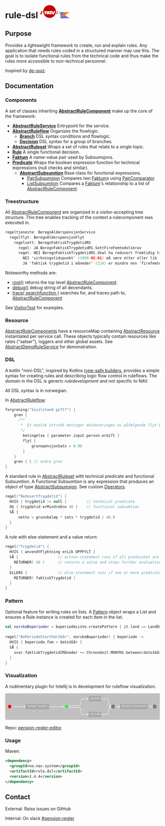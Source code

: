 # rule-dsl ![nav.no logo](src/main/doc/NavLogoRod.svg)<img height="20" src="src\main\doc\Kotlin_Icon.svg" width="30"/>

## Purpose
Provides a lightweight framework to create, run and explain rules. Any application that needs rules coded in a structured manner may use this.
The goal is to isolate functional rules from the technical code and thus make the rules more accessible to non-technical personnel.

Inspired by [dp-quiz](https://github.com/navikt/dp-quiz).

## Documentation
### Components
A set of classes inheriting **[AbstractRuleComponent](src/main/kotlin/no/nav/system/rule/dsl/AbstractRuleComponent.kt)** make up the core of the framework:
* **[AbstractRuleService](src/main/kotlin/no/nav/system/rule/dsl/AbstractRuleset.kt)** Entrypoint for the service.
* **[AbstractRuleflow](src/main/kotlin/no/nav/system/rule/dsl/AbstractRuleflow.kt)** Organizes the flowlogic.
    * **[Branch](src/main/kotlin/no/nav/system/rule/dsl/AbstractRuleflow.kt)** DSL syntax conditions and flowlogic.
    * **[Decision](src/main/kotlin/no/nav/system/rule/dsl/AbstractRuleflow.kt)** DSL syntax for a group of branches. 
* **[AbstractRuleset](src/main/kotlin/no/nav/system/rule/dsl/AbstractRuleset.kt)** Wraps a set of rules that relate to a single topic.
* **[Rule](src/main/kotlin/no/nav/system/rule/dsl/Rule.kt)** A single functional decision.
* **[Faktum](src/main/kotlin/no/nav/system/rule/dsl/rettsregel/Faktum.kt)** A name-value pair used by Subsumsjons.
* **[Predicate](src/main/kotlin/no/nav/system/rule/dsl/Predicate.kt)** Wraps the boolean expression function for technical expressions (null checks and similar).
    * **[AbstractSubsumtion](src/main/kotlin/no/nav/system/rule/dsl/rettsregel/Subsumtion.kt)** Base class for functional expressions.
      * [PairSubsumsjon](src/main/kotlin/no/nav/system/rule/dsl/rettsregel/Subsumtion.kt) Compares two [Faktum](src/main/kotlin/no/nav/system/rule/dsl/rettsregel/Faktum.kt)s using [PairComparator](src/main/kotlin/no/nav/system/rule/dsl/enums/Comparator.kt).
      * [ListSubsumtion](src/main/kotlin/no/nav/system/rule/dsl/rettsregel/Subsumtion.kt) Compares a [Faktum](src/main/kotlin/no/nav/system/rule/dsl/rettsregel/Faktum.kt)'s relationship to a list of [AbstractRuleComponent](src/main/kotlin/no/nav/system/rule/dsl/AbstractRuleComponent.kt).

### Treestructure
All [AbstractRuleComponent](src/main/kotlin/no/nav/system/rule/dsl/AbstractRuleComponent.kt) are organized in a visitor-accepting tree structure. This tree enables tracking of the context a rulecomponent was executed in.
```kotlin
regeltjeneste: BeregnAlderspensjonService
  regelflyt: BeregnAlderspensjonFlyt
    regelsett: BeregnFaktiskTrygdetidRS
      regel: JA BeregnFaktiskTrygdetidRS.SettFireFemtedelskrav
      regel: NEI BeregnFaktiskTrygdetidRS.Skal ha redusert fremtidig trygdetid
        NEI 'virkningstidspunkt' (1990-05-01) må være etter eller lik '1991-01-01'
        JA 'faktisk trygdetid i måneder' (224) er mindre enn 'firefemtedelskrav' (480)
```
Noteworthy methods are:
* [root()](src/main/kotlin/no/nav/system/rule/dsl/resource/Root.kt) returns the top level [AbstractRuleComponent](src/main/kotlin/no/nav/system/rule/dsl/AbstractRuleComponent.kt).
* [debug()](src/main/kotlin/no/nav/system/rule/dsl/visitor/DebugVisitor.kt) debug string of all decendants.
* [trace( _searchfunction_ )](src/main/kotlin/no/nav/system/rule/dsl/visitor/ArcTraceVisitor.kt) searches for, and traces path to, [AbstractRuleComponent](src/main/kotlin/no/nav/system/rule/dsl/AbstractRuleComponent.kt)

See [VisitorTest](src/test/kotlin/no/nav/system/rule/dsl/demo/visitor/VisitorTest.kt) for examples.

### Resource
[AbstractRuleComponents](src/main/kotlin/no/nav/system/rule/dsl/AbstractRuleComponent.kt) have a resourceMap containing [AbstractResource](src/main/kotlin/no/nav/system/rule/dsl/AbstractResource.kt) instantiated per service call. These objects typically contain resources like rates ("satser"), loggers and other global assets. See [AbstractDemoRuleService](src/test/kotlin/no/nav/system/rule/dsl/demo/ruleservice/AbstractDemoRuleService.kt) for demonstration.

### DSL
A kotlin "mini-DSL", inspired by Kotlins [type-safe builders](https://kotlinlang.org/docs/type-safe-builders.html), provides a simple syntax for creating rules and describing logic flow control in ruleflows. The _domain_ in the DSL is generic _ruledevelopment_ and not specific to NAV.

All DSL syntax is in norwegian.

In [AbstractRuleflow](src/main/kotlin/no/nav/system/rule/dsl/AbstractRuleflow.kt):
```kotlin
forgrening("Sivilstand gift?") {
    gren {
      /**
       *  Et boolsk uttrykk betinger eksekveringen av påfølgende flyt-blokk.
       */
        betingelse { parameter.input.person.erGift }
        flyt {
            grunnpensjonSats = 0.90
        }
    }
    gren { } // andre gren
}
```
A standard rule in [AbstractRuleset](src/main/kotlin/no/nav/system/rule/dsl/AbstractRuleset.kt) with technical predicate and functional Subsumtion. A Functional Subsumtion is any expression that produces an object of type [AbstractSubsumsjon](src/main/kotlin/no/nav/system/rule/dsl/rettsregel/Subsumtion.kt). See custom [Operators](src/main/kotlin/no/nav/system/rule/dsl/rettsregel/Operators.kt).
```kotlin
regel("RedusertTrygdetid") {
  HVIS { trygdetid != null }         // technical predicate
  OG { trygdetid erMindreEnn 40 }    // functional subsumtion
  SÅ {
      netto = grunnbeløp * sats * trygdetid / 40.0
  }
}
```

A rule with else-statement and a value return:
```kotlin
regel("Trygdetid") {
  HVIS { anvendtFlyktning erLik OPPFYLT }
  SÅ {                  // action-statement runs if all predicates are true
    RETURNER( 40 )      // returns a value and stops further evaluation of the ruleset.
  }
  ELLERS {              // else-statement runs if one or more predicates are false
    RETURNER( faktiskTrygdetid )
  }
}
```

### Pattern
Optional feature for writing rules on lists. A [Pattern](src/main/kotlin/no/nav/system/rule/dsl/pattern/Pattern.kt) object wraps a List and ensures a Rule instance is created for each item in the list.
```kotlin
val norskeBoperioder = boperiodeListe.createPattern { it.land == LandEnum.NOR }

regel("BoPeriodeStartFør16år", norskeBoperioder) { boperiode ->
  HVIS { boperiode.fom < dato16år }
  SÅ {
    svar.faktiskTrygdetidIMåneder += ChronoUnit.MONTHS.between(dato16år, boperiode.tom)
  }
}
```

### Visualization
A rudimentary plugin for Intellij is in development for ruleflow visualization.

<!--suppress HtmlUnknownTarget -->
<img src="src\main\doc\ruleflow example.png" alt=""/>

Repo: [pensjon-regler-editor](https://github.com/navikt/pensjon-regler-editor)

### Usage
Maven:
```xml
<dependency>
  <groupId>no.nav.system</groupId>
  <artifactId>rule.dsl</artifactId>
  <version>1.4.4</version>
</dependency>
```

## Contact
External: Raise issues on GitHub

Internal: On slack [#pensjon-regler](https://nav-it.slack.com/archives/CDWRP7S4B)
